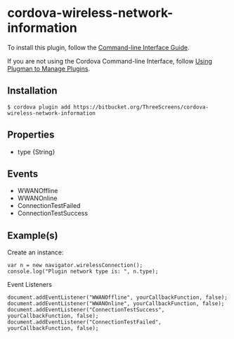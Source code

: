 cordova-wireless-network-information
======

To install this plugin, follow the [Command-line Interface Guide](http://cordova.apache.org/docs/en/edge/guide_cli_index.md.html#The%20Command-line%20Interface).

If you are not using the Cordova Command-line Interface, follow [Using Plugman to Manage Plugins](http://cordova.apache.org/docs/en/edge/plugin_ref_plugman.md.html).

Installation
--------

    $ cordova plugin add https://bitbucket.org/ThreeScreens/cordova-wireless-network-information

Properties
--------

- type {String}

Events
--------

- WWANOffline
- WWANOnline
- ConnectionTestFailed
- ConnectionTestSuccess

Example(s)
--------

Create an instance:

    var n = new navigator.wirelessConnection();
    console.log("Plugin network type is: ", n.type);
    
Event Listeners
	
	document.addEventListener("WWANOffline", yourCallbackFunction, false);
    document.addEventListener("WWANOnline", yourCallbackFunction, false);
    document.addEventListener("ConnectionTestSuccess", yourCallbackFunction, false);
    document.addEventListener("ConnectionTestFailed", yourCallbackFunction, false);

